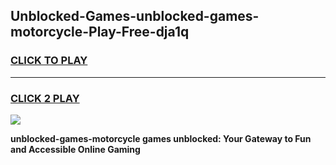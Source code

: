 
## Unblocked-Games-unblocked-games-motorcycle-Play-Free-dja1q
<h3>
<a href="https://premium76.site?title=unblocked-games-motorcycle&ref=20M">CLICK TO PLAY</a></h3>
<hr>

<h3>
<a href="https://premium76.site?title=unblocked-games-motorcycle&ref=20M">CLICK 2 PLAY</a>
  
</h3>

<a href="https://premium76.site?title=unblocked-games-motorcycle&ref=19M"><img src="https://clearcache.store/games.png"></a>


**unblocked-games-motorcycle games unblocked: Your Gateway to Fun and Accessible Online Gaming**
